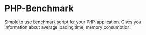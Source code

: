 PHP-Benchmark
=============

Simple to use benchmark script for your PHP-application. Gives you information about average loading time, memory consumption.